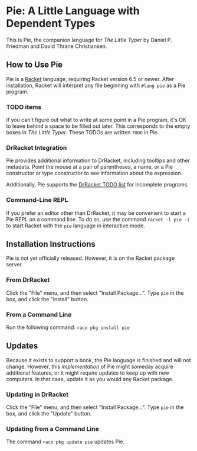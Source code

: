 # Pie: A Little Language with Dependent Types

This is Pie, the companion language for _The Little Typer_ by Daniel P. Friedman and David Thrane Christiansen.

## How to Use Pie

Pie is a [Racket](http://racket-lang.org) language, requiring Racket version 6.5 or newer. After installation, Racket will interpret any file beginning with `#lang pie` as a Pie program.

### TODO items

If you can't figure out what to write at some point in a Pie program, it's OK to leave behind a space to be filled out later. This corresponds to the empty boxes in _The Little Typer_. These TODOs are written `TODO` in Pie.

### DrRacket Integration

Pie provides additional information to DrRacket, including tooltips and other metadata. Point the mouse at a pair of parentheses, a name, or a Pie constructor or type constructor to see information about the expression.

Additionally, Pie supports the [DrRacket TODO list](https://github.com/david-christiansen/todo-lilst) for incomplete programs.

### Command-Line REPL

If you prefer an editor other than DrRacket, it may be convenient to start a Pie REPL on a command line. To do so, use the command `racket -l pie -i` to start Racket with the `pie` language in interactive mode.


## Installation Instructions
Pie is not yet officially released. However, it is on the Racket package server.

### From DrRacket

Click the "File" menu, and then select "Install Package...". Type `pie` in the box, and click the "Install" button.

### From a Command Line

Run the following command:
`raco pkg install pie`

## Updates

Because it exists to support a book, the Pie language is finished and will not change. However, this _implementation_ of Pie might someday acquire additional features, or it might require updates to keep up with new computers. In that case, update it as you would any Racket package.

### Updating in DrRacket

Click the "File" menu, and then select "Install Package...". Type `pie` in the box, and click the "Update" button.

### Updating from a Command Line

The command `raco pkg update pie` updates Pie.
